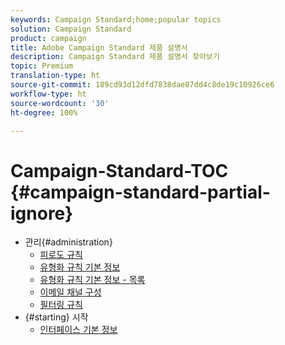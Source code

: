 ```yaml
---
keywords: Campaign Standard;home;popular topics
solution: Campaign Standard
product: campaign
title: Adobe Campaign Standard 제품 설명서
description: Campaign Standard 제품 설명서 찾아보기
topic: Premium
translation-type: ht
source-git-commit: 189cd93d12dfd7838dae87dd4c8de19c10926ce6
workflow-type: ht
source-wordcount: '30'
ht-degree: 100%

---
```



# Campaign-Standard-TOC {#campaign-standard-partial-ignore}

+ 관리{#administration}
   + [피로도 규칙](sending/using/fatigue-rules.md)
   + [유형화 규칙 기본 정보](sending/using/about-typology-rules.md)
   + [유형화 규칙 기본 정보 - 목록](sending/using/about-typology-rules.md#typology-rules)
   + [이메일 채널 구성](administration/using/configuring-email-channel.md)
   + [필터링 규칙](sending/using/filtering-rules.md)
+ {#starting} 시작
   + [인터페이스 기본 정보](start/using/about-the-interface.md)

